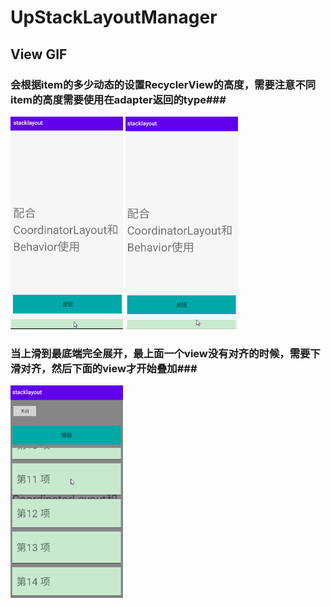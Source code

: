 # UpStackLayoutManager

## View GIF ##
### 会根据item的多少动态的设置RecyclerView的高度，需要注意不同item的高度需要使用在adapter返回的type###
<img src="./img/1.gif" width = "180" height = "340" />  <img src="./img/3.gif" width = "180" height = "340" />
</br>
### 当上滑到最底端完全展开，最上面一个view没有对齐的时候，需要下滑对齐，然后下面的view才开始叠加###
<img src="./img/2.gif" width = "180" height = "340" />